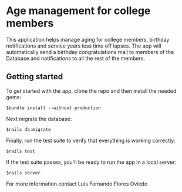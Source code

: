 # Age management for college members

This application helps manage aging for college members, birthday notifications and service years less time off lapses. 
The app will automatically send a birthday congratulations mail to members of the Database
and notifications to all the rest of the members.

## Getting started

To get started with the app, clone the repo and then install the needed gems:


    $bundle install --without production

Next migrate the database:


    $rails db:migrate


Finally, run the test suite to verify that everything is working correctly:


    $rails test


If the test suite passes, you'll be ready to run the app in a local server:


    $rails server


For more information contact Luis Fernando Flores Oviedo
